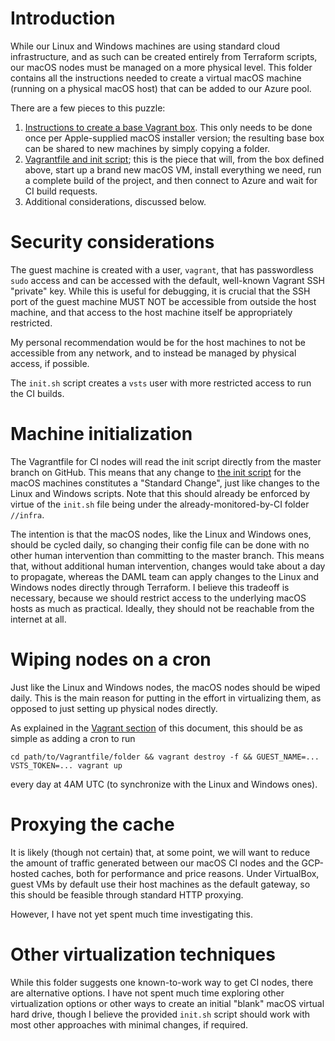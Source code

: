 # Introduction

While our Linux and Windows machines are using standard cloud infrastructure,
and as such can be created entirely from Terraform scripts, our macOS nodes
must be managed on a more physical level. This folder contains all the
instructions needed to create a virtual macOS machine (running on a physical
macOS host) that can be added to our Azure pool.

There are a few pieces to this puzzle:

1. [Instructions to create a base Vagrant box](1-create-box/README.md). This only
   needs to be done once per Apple-supplied macOS installer version; the
   resulting base box can be shared to new machines by simply copying a folder.
1. [Vagrantfile and init script](2-vagrant-files/README.md); this is the piece
   that will, from the box defined above, start up a brand new macOS VM,
   install everything we need, run a complete build of the project, and then
   connect to Azure and wait for CI build requests.
3. Additional considerations, discussed below.

# Security considerations

The guest machine is created with a user, `vagrant`, that has passwordless
`sudo` access and can be accessed with the default, well-known Vagrant SSH
"private" key. While this is useful for debugging, it is crucial that the SSH
port of the guest machine MUST NOT be accessible from outside the host machine,
and that access to the host machine itself be appropriately restricted.

My personal recommendation would be for the host machines to not be accessible
from any network, and to instead be managed by physical access, if possible.

The `init.sh` script creates a `vsts` user with more restricted access to run
the CI builds.

# Machine initialization

The Vagrantfile for CI nodes will read the init script directly from the master
branch on GitHub. This means that any change to [the init
script](2-vagrant-files/init.sh) for the macOS machines constitutes a "Standard
Change", just like changes to the Linux and Windows scripts. Note that this
should already be enforced by virtue of the `init.sh` file being under the
already-monitored-by-CI folder `//infra`.

The intention is that the macOS nodes, like the Linux and Windows ones, should
be cycled daily, so changing their config file can be done with no other human
intervention than committing to the master branch. This means that, without
additional human intervention, changes would take about a day to propagate,
whereas the DAML team can apply changes to the Linux and Windows nodes directly
through Terraform. I believe this tradeoff is necessary, because we should
restrict access to the underlying macOS hosts as much as practical. Ideally,
they should not be reachable from the internet at all.

# Wiping nodes on a cron

Just like the Linux and Windows nodes, the macOS nodes should be wiped daily.
This is the main reason for putting in the effort in virtualizing them, as
opposed to just setting up physical nodes directly.

As explained in the [Vagrant section](2-vagrant-files/README.md) of this
document, this should be as simple as adding a cron to run

```
cd path/to/Vagrantfile/folder && vagrant destroy -f && GUEST_NAME=... VSTS_TOKEN=... vagrant up
```

every day at 4AM UTC (to synchronize with the Linux and Windows ones).

# Proxying the cache

It is likely (though not certain) that, at some point, we will want to reduce
the amount of traffic generated between our macOS CI nodes and the GCP-hosted
caches, both for performance and price reasons. Under VirtualBox, guest VMs by
default use their host machines as the default gateway, so this should be
feasible through standard HTTP proxying.

However, I have not yet spent much time investigating this.

# Other virtualization techniques

While this folder suggests one known-to-work way to get CI nodes, there are
alternative options. I have not spent much time exploring other virtualization
options or other ways to create an initial "blank" macOS virtual hard drive,
though I believe the provided `init.sh` script should work with most other
approaches with minimal changes, if required.
